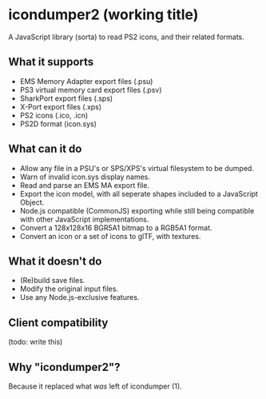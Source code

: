 # icondumper2 (working title)
A JavaScript library (sorta) to read PS2 icons, and their related formats.

## What it supports
* EMS Memory Adapter export files (.psu)
* PS3 virtual memory card export files (.psv)
* SharkPort export files (.sps)
* X-Port export files (.xps)
* PS2 icons (.ico, .icn)
* PS2D format (icon.sys)

## What can it do
* Allow any file in a PSU's or SPS/XPS's virtual filesystem to be dumped.
* Warn of invalid icon.sys display names.
* Read and parse an EMS MA export file.
* Export the icon model, with all seperate shapes included to a JavaScript Object.
* Node.js compatible (CommonJS) exporting while still being compatible with other JavaScript implementations.
* Convert a 128x128x16 BGR5A1 bitmap to a RGB5A1 format.
* Convert an icon or a set of icons to glTF, with textures.

## What it doesn't do
* (Re)build save files.
* Modify the original input files.
* Use any Node.js-exclusive features.

## Client compatibility
(todo: write this)

## Why "icondumper2"?
Because it replaced what *was* left of icondumper (1).
